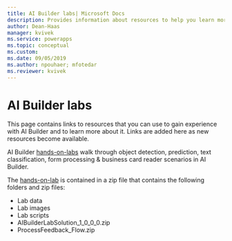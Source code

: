 ```yaml
---
title: AI Builder labs| Microsoft Docs
description: Provides information about resources to help you learn more about AI Builder 
author: Dean-Haas
manager: kvivek
ms.service: powerapps
ms.topic: conceptual
ms.custom: 
ms.date: 09/05/2019
ms.author: npouhaer; mfotedar
ms.reviewer: kvivek
---
```


# AI Builder labs

This page contains links to resources that you can use to gain experience with AI Builder and to learn more about it. Links are added here as new resources become available.

AI Builder [hands-on-labs](https://go.microsoft.com/fwlink/?linkid=2103171)  walk through object detection, prediction, text classification, form processing & business card reader scenarios in AI Builder.

The [hands-on-lab](https://go.microsoft.com/fwlink/?linkid=2103171) is contained in a zip file that contains the following folders and zip files:
- Lab data
- Lab images
- Lab scripts
- AIBuilderLabSolution_1_0_0_0.zip
- ProcessFeedback_Flow.zip

